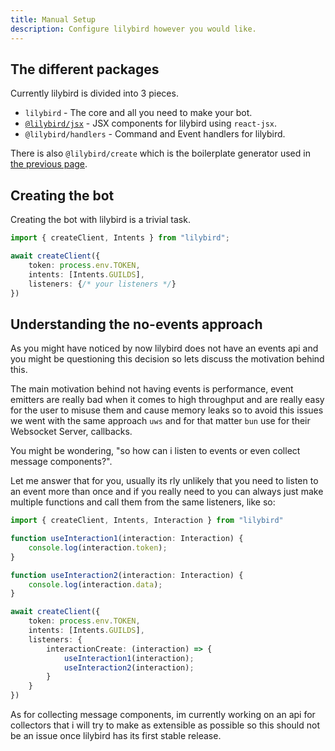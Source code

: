 ```yaml
---
title: Manual Setup
description: Configure lilybird however you would like.
---
```


## The different packages

Currently lilybird is divided into 3 pieces.

- `lilybird` - The core and all you need to make your bot.
- [`@lilybird/jsx`](/guides/configuring-jsx) - JSX components for lilybird using `react-jsx`.
- `@lilybird/handlers` - Command and Event handlers for lilybird.

There is also `@lilybird/create` which is the boilerplate generator used in [the previous page](/guides/getting-started).

## Creating the bot

Creating the bot with lilybird is a trivial task.

```ts
import { createClient, Intents } from "lilybird";

await createClient({
    token: process.env.TOKEN,
    intents: [Intents.GUILDS],
    listeners: {/* your listeners */}
})
```

## Understanding the no-events approach

As you might have noticed by now lilybird does not have an events api and you might be questioning this decision so lets discuss the motivation behind this.

The main motivation behind not having events is performance, event emitters are really bad when it comes to high throughput and are really easy for the user to misuse them and cause memory leaks so to avoid this issues we went with the same approach `uws` and for that matter `bun` use for their Websocket Server, callbacks.

You might be wondering, "so how can i listen to events or even collect message components?".

Let me answer that for you, usually its rly unlikely that you need to listen to an event more than once and if you really need to you can always just make multiple functions and call them from the same listeners, like so:

```ts
import { createClient, Intents, Interaction } from "lilybird"

function useInteraction1(interaction: Interaction) {
    console.log(interaction.token);
}

function useInteraction2(interaction: Interaction) {
    console.log(interaction.data);
}

await createClient({
    token: process.env.TOKEN,
    intents: [Intents.GUILDS],
    listeners: {
        interactionCreate: (interaction) => {
            useInteraction1(interaction);
            useInteraction2(interaction);
        }
    }
})
```

As for collecting message components, im currently working on an api for collectors that i will try to make as extensible as possible so this should not be an issue once lilybird has its first stable release.
